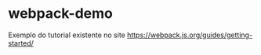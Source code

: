 # webpack-demo
Exemplo do tutorial existente no site https://webpack.js.org/guides/getting-started/
